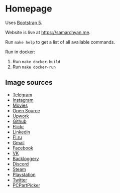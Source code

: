 # Homepage

Uses [Bootstrap 5](https://getbootstrap.com/).

Website is live at <https://samarchyan.me>.

Run `make help` to get a list of all available commands.

Run in docker:

1. Run `make docker-build`
2. Run `make docker-run`

## Image sources

* [Telegram](https://telegram.org/)
* [Instagram](https://en.facebookbrand.com/instagram/assets/instagram)
* [Movies](https://fontawesome.com/)
* [Open Source](https://opensource.org/logo-usage-guidelines)
* [Upwork](https://www.upwork.com/press#media-resources)
* [Github](https://github.com/logos)
* [Flickr](https://help.flickr.com/en_us/brand-guidelines-r1KCpZZvS)
* [Linkedin](https://brand.linkedin.com/downloads)
* [Fl.ru](https://www.fl.ru/)
* [Gmail](https://about.google/brand-resource-center/logos-list/)
* [Facebook](https://en.facebookbrand.com/facebookapp/assets/f-logo?audience=landing)
* [VK](https://vk.com/brand)
* [Backloggery](https://backloggery.com/games)
* [Discord](https://discord.com/branding)
* [Steam](https://partner.steamgames.com/doc/marketing/branding)
* [Playstation](https://www.playstation.com/)
* [Twitter](https://about.twitter.com/en/who-we-are/brand-toolkit)
* [PCPartPicker](https://pcpartpicker.com/)
